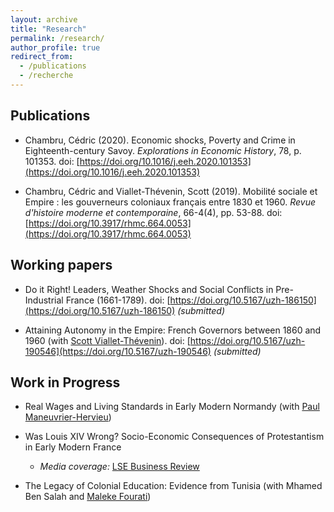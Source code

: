 ```yaml
---
layout: archive
title: "Research"
permalink: /research/
author_profile: true
redirect_from:
  - /publications
  - /recherche
---
```


## Publications

* Chambru, Cédric (2020). Economic shocks, Poverty and Crime in Eighteenth-century Savoy. *Explorations in Economic History*, 78, p. 101353. doi: [https://doi.org/10.1016/j.eeh.2020.101353](https://doi.org/10.1016/j.eeh.2020.101353)

* Chambru, Cédric and  Viallet-Thévenin, Scott (2019). Mobilité sociale et Empire : les gouverneurs coloniaux français entre 1830 et 1960. *Revue d'histoire moderne et contemporaine*, 66-4(4), pp. 53-88. doi: [https://doi.org/10.3917/rhmc.664.0053](https://doi.org/10.3917/rhmc.664.0053)

## Working papers  

* Do it Right! Leaders, Weather Shocks and Social Conflicts in Pre-Industrial France (1661-1789). doi: [https://doi.org/10.5167/uzh-186150](https://doi.org/10.5167/uzh-186150) *(submitted)*

* Attaining Autonomy in the Empire: French Governors between 1860 and 1960 (with [Scott Viallet-Thévenin](https://cv.archives-ouvertes.fr/scott-viallet-thevenin)). doi: [https://doi.org/10.5167/uzh-190546](https://doi.org/10.5167/uzh-190546) *(submitted)*

## Work in Progress  

* Real Wages and Living Standards in Early Modern Normandy (with [Paul Maneuvrier-Hervieu](https://paulmaneuvrierhervieu.github.io/))

* Was Louis XIV Wrong? Socio-Economic Consequences of Protestantism in Early Modern France

    - *Media coverage:* [LSE Business Review](https://blogs.lse.ac.uk/businessreview/2020/10/16/what-consequences-did-religious-intolerance-against-the-huguenots-have-in-france/)

* The Legacy of Colonial Education: Evidence from Tunisia (with Mhamed Ben Salah and [Maleke Fourati](https://sites.google.com/view/malekefourati/home))

